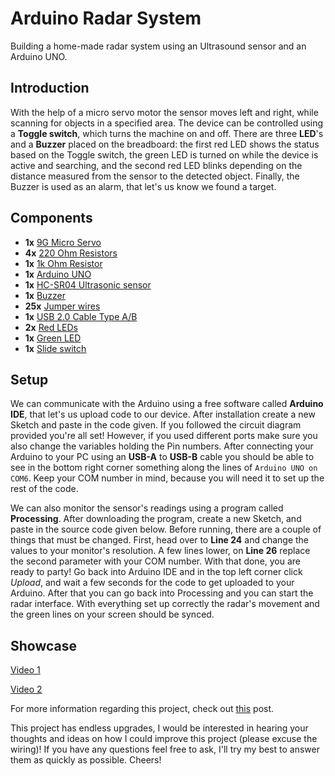 # Arduino Radar System

Building a home-made radar system using an Ultrasound sensor and an Arduino UNO.

## Introduction

With the help of a micro servo motor the sensor moves left and right, while scanning for objects in a specified area. The device can be controlled using a **Toggle switch**, which turns the machine on and off. There are three **LED**'s and a **Buzzer** placed on the breadboard: the first red LED shows the status based on the Toggle switch, the green LED is turned on while the device is active and searching, and the second red LED blinks depending on the distance measured from the sensor to the detected object. Finally, the Buzzer is used as an alarm, that let's us know we found a target.

## Components

* **1x** [9G Micro Servo](https://www.amazon.com/Sipytoph-Helicopter-Airplane-Walking-Control/dp/B09185SC1W/ref=sr_1_13?dib=eyJ2IjoiMSJ9.tVLqy2AGpupwOFNupo-YTuoTttEjBv2ctPZik0NvQ9EY0iSztVtsF2rGLh1AzqoPSp1U_Wnv0ZLKdLcgW30tMrIIdLXxx0FNB8tOncqhG5J_SqNkvEULqbQQMMDRp0iZjzBwTOO_Q2dUDBPN43PFrH3NHq-VUdudmRLXFH1eIDWVxE8WnzaGKcwCUqsok6vRSvZvFYONLeHoGVtG49_W56nOgjjyJwU4OwdMMwZksQ_oxMTMZnxucVxWGY5bW0XN8BVzilRD9Ih7AiQBIckqmlwTzFkhItdQSnZxdVp6vmo.8Ou7Jp_t7_afKpZYLmrM8C3qKaquPQ5z-acKNuPuc8U&dib_tag=se&keywords=sg90%2B9g%2Bmicro%2Bservo&qid=1721123630&sr=8-13&th=1)
* **4x** [220 Ohm Resistors](https://www.amazon.com/EDGELEC-Resistor-Tolerance-Multiple-Resistance/dp/B07QK9ZBVZ/ref=sr_1_3?dib=eyJ2IjoiMSJ9.48C-Ove2hC0iqcDJWqOBW0Ym2y_kNHj8NmJQZB-_us_d_Y2U3Mei1LQsdqeGlHxAOL_yqpEQGQHEay917onU1Snhys6R-f4QrB6YwhLyu-pV0XFcB9a8FBAzk3uxQkB-QeMKssnn8-o_5hfJBXbmbCukGSoU7t6oBcBj2v4o068X5DLuNnWkQ3s2cIjC0T5-pJ9vm6MZoEkd-rxX9uMocnWWnO1UkTZRG0cW9eWLmiA.my682eInl2JCE44AhL95ixHIdhNRGPn4yrdFyjhLCt0&dib_tag=se&keywords=220%2Bohm%2Bresistor&qid=1721123739&sr=8-3&th=1)
* **1x** [1k Ohm Resistor](https://www.amazon.com/California-JOS-Carbon-Resistor-Tolerance/dp/B0BR66ZN6B/ref=sr_1_3?dib=eyJ2IjoiMSJ9.sjCrXtEr0PMGKZXQLPwE43Cm6Wuj_WtcdUxQqil3rZKsZCgpkZt-IB7HoRMDPFJcoswO2Uk0H--0JcokTP_F8y62pPJYPLZVKrqhKFDLf6aSjf_ArcWDYUTjf6oJ39qh3zOZhNvWW4iFF-qfksisUQwZ-rP-fDrk6E5f5wuiSsk68f-Qhqpj5BV5U4n4TpqwLWK_L2kDlll2fCG363nzoj8U42UiGgE8cFLLLAdOpSE.KIq2jWvPuqMAdxSxDxpyttI_hQKgC60Y7gxmX35z09A&dib_tag=se&keywords=1k+ohm+resistor&qid=1721123787&sr=8-3)
* **1x** [Arduino UNO](https://www.amazon.com/Arduino-A000066-ARDUINO-UNO-R3/dp/B008GRTSV6?th=1)
* **1x** [HC-SR04 Ultrasonic sensor](https://www.amazon.com/CUQI-Ultrasonic-Measuring-Transmitter-Compatible/dp/B092D2DS1Y/ref=sr_1_7?dib=eyJ2IjoiMSJ9.e5Yfpkja9gNArv99GdcfIbPkHEwnA5_v-S2dX3lHPU3MyNznCsGAeUrd-5fU9Rr--v6lKcSiP1qtwKGtZ4U6iIyEu3tQeQDcjDoBF8Rr-DnlnOqHPWsWJkx1OTDYJXcwu1JHqTeM9I0GQHHG2UUBuqZrGGQZTqGoBZobHn-WX68uAJtgftcVYLoN-gkkyDb20tqUkWmTd4heQlxdsH6gtfo9aJEISmw9hs7DgNmwgiu4kvEQuT42iQbJKSwX5lm0._BGqBfyM2MFj0nQTpUEkfFggIofOIGWG7vi_lSd9RQw&dib_tag=se&keywords=HC-SR04+ultrasonic+sensor&qid=1721123908&s=electronics&sr=1-7)
* **1x** [Buzzer](https://www.amazon.com/Gikfun-Terminals-Passive-Electronic-Arduino/dp/B01GJLE5BS/ref=sr_1_6?dib=eyJ2IjoiMSJ9.xguNP2bafm6PIldIUszcpPI9f2cyz4-uGdxia46YmzQ2paZ9-BmEPre13kPCBvFIq6vTVNJP3l6tRu9PIvQ8E0_Iu-x77kIAaSiZILk0IEuKJYCL0bFfFLpsZJANQaI0zLSrC7phT9GdcVwmDtpsTXpH6hBRxbXUARJKB-fi0od2LyrqsNp-ssiOq_RYsYm155WKhivntVNcnb8sViuA2I6B04OFFhWPLbvhTOxKXfs.5hHxn7kvXj48BaoaZFFDG9ssFbCOnrzk-9IBletQgeE&dib_tag=se&keywords=arduino+buzzer&qid=1721123964&sr=8-6)
* **25x** [Jumper wires](https://www.amazon.com/EDGELEC-Breadboard-Optional-Assorted-Multicolored/dp/B07GD2BWPY/ref=sr_1_4?dib=eyJ2IjoiMSJ9.tjHxIQLJsk16_0YVtUGN6bYgnUPWn3fCzYUZwBtpSZaF0zysY3u40uHgMv-5D_xi3SSveAixO_v7-PG8AAOKg4k6CcE-VPeviYUDrt7wBOUSk8jVDe4HiIdXlm2vSIwaUpEJ7XPLfkQvjyz8ulufYAi10GFh_WkEfFsE4JSfxN__bJnGcOrf7PFd_oEVBJtOWv6e5tCSjyDF5zgmfTAdcsiDGJ9ku7LJb3mxwIm4R00.k_0oqUoKw4kngT7_p90ohlo8RJzZPMudwB1OqUdW-PU&dib_tag=se&keywords=jumper+wires&qid=1721124000&sr=8-4)
* **1x** [USB 2.0 Cable Type A/B](https://www.amazon.com/Amazon-Basics-External-Gold-Plated-Connectors/dp/B00NH13DV2)
* **2x** [Red LEDs](https://www.amazon.com/OWOFYDR-diffused-Electronic-Component-Indicator/dp/B09B9BYS8V/ref=sr_1_44?dib=eyJ2IjoiMSJ9.1GA_RFabAsi0c0X-4kwArkVI6BtmSWlWVSXkxYoqdkzgexkgtHKch3tQbV11J8oPL7BOHIWkDYzo4fdNXZvtTyF8HwF2wGdMRojluGlxkFttevJf3-zsCwcoz3Vd_X7q8Lo52UE0w-uqhKM-Q59BNC_j8OuXHNLxrMD3Wpyzsgr5aH2U0qwAClJAdUVUZIMo1zuOW3pOR94jdL6HfmZq8J2UnatpmBqnavFMp3KSjIhpEqh6cEqqdML8GQA6eLpsfChxB_ArKNeY4R61mmgxt3EnVEluyloGXWc5rZfgvrE.qVRyBYPE093WQImwLau45kxiddswppi1j_YN315Q5Vg&dib_tag=se&keywords=green%2Bled%2Blights&qid=1721124115&sr=8-44&th=1)
* **1x** [Green LED](https://www.amazon.com/OWOFYDR-diffused-Electronic-Component-Indicator/dp/B09B9FD3Z3/ref=sr_1_44?dib=eyJ2IjoiMSJ9.1GA_RFabAsi0c0X-4kwArkVI6BtmSWlWVSXkxYoqdkzgexkgtHKch3tQbV11J8oPL7BOHIWkDYzo4fdNXZvtTyF8HwF2wGdMRojluGlxkFttevJf3-zsCwcoz3Vd_X7q8Lo52UE0w-uqhKM-Q59BNC_j8OuXHNLxrMD3Wpyzsgr5aH2U0qwAClJAdUVUZIMo1zuOW3pOR94jdL6HfmZq8J2UnatpmBqnavFMp3KSjIhpEqh6cEqqdML8GQA6eLpsfChxB_ArKNeY4R61mmgxt3EnVEluyloGXWc5rZfgvrE.qVRyBYPE093WQImwLau45kxiddswppi1j_YN315Q5Vg&dib_tag=se&keywords=green%2Bled%2Blights&qid=1721124115&sr=8-44&th=1)
* **1x** [Slide switch](https://www.amazon.com/WOWOONE-Vertical-Switch-Position-CYT1107/dp/B08JYV8HZ7/ref=zg_bs_g_18945323011_d_sccl_9/147-2167741-4085639?psc=1)
  
## Setup

We can communicate with the Arduino using a free software called **Arduino IDE**, that let's us upload code to our device. After installation create a new Sketch and paste in the code given. If you followed the circuit diagram provided you're all set! However, if you used different ports make sure you also change the variables holding the Pin numbers. After connecting your Arduino to your PC using an **USB-A** to **USB-B** cable you should be able to see in the bottom right corner something along the lines of `Arduino UNO on COM6`. Keep your COM number in mind, because you will need it to set up the rest of the code.

We can also monitor the sensor's readings using a program called **Processing**. After downloading the program, create a new Sketch, and paste in the source code given below. Before running, there are a couple of things that must be changed. First, head over to **Line 24** and change the values to your monitor's resolution. A few lines lower, on **Line 26** replace the second parameter with your COM number. With that done, you are ready to party! Go back into Arduino IDE and in the top left corner click *Upload*, and wait a few seconds for the code to get uploaded to your Arduino. After that you can go back into Processing and you can start the radar interface. With everything set up correctly the radar's movement and the green lines on your screen should be synced.

## Showcase

[Video 1](https://www.youtube.com/watch?v=H7krqRXtmUs&list=PLF_prIHOkIhWpnFm8JDy6p6xMlMXVni2M)

[Video 2](https://www.youtube.com/watch?v=tc6iqRHBJUk&list=PLF_prIHOkIhWpnFm8JDy6p6xMlMXVni2M&index=2)

For more information regarding this project, check out [this](https://projecthub.arduino.cc) post.

This project has endless upgrades, I would be interested in hearing your thoughts and ideas on how I could improve this project (please excuse the wiring)! 
If you have any questions feel free to ask, I'll try my best to answer them as quickly as possible. Cheers! 
